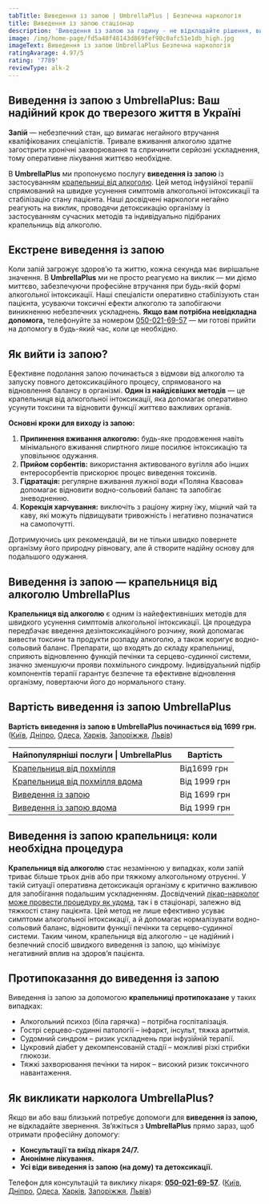 ```yaml
---
tabTitle: Виведення із запою | UmbrellaPlus | Безпечна наркологія
title: Виведення із запою стаціонар
description: 'Виведення із запою за годину - не відкладайте рішення, викличте допомогу'
image: /img/home-page/fd5a40f48143d869fef90c0afc51e1db_high.jpg
imageText: Виведення із запою UmbrellaPlus Безпечна наркологія
ratingAvarage: 4.97/5
rating: '7789'
reviewType: alk-2
---
```


## Виведення із запою з UmbrellaPlus: Ваш надійний крок до тверезого життя в Україні

**Запій** — небезпечний стан, що вимагає негайного втручання кваліфікованих спеціалістів. Тривале вживання алкоголю здатне загострити хронічні захворювання та спричинити серйозні ускладнення, тому оперативне лікування життєво необхідне.

В **UmbrellaPlus** ми пропонуємо послугу **виведення із запою** із застосуванням [крапельниці від алкоголю](https://umbrella-plus.com.ua/uk/services/kapelnica_ot_alkogola_umbrellaplus-ua/). Цей метод інфузійної терапії спрямований на швидке усунення симптомів алкогольної інтоксикації та стабілізацію стану пацієнта. Наші досвідчені наркологи негайно реагують на виклик, проводячи детоксикацію організму із застосуванням сучасних методів та індивідуально підібраних крапельниць від алкоголю.

## Екстрене виведення із запою

Коли запій загрожує здоров’ю та життю, кожна секунда має вирішальне значення. В **UmbrellaPlus** ми не просто реагуємо на виклик — ми діємо миттєво, забезпечуючи професійне втручання при будь-якій формі алкогольної інтоксикації. Наші спеціалісти оперативно стабілізують стан пацієнта, усуваючи токсичні ефекти алкоголю та запобігаючи виникненню небезпечних ускладнень. **Якщо вам потрібна невідкладна допомога,** телефонуйте за номером [050-021-69-57](tel:0500216957) — ми готові прийти на допомогу в будь-який час, коли це необхідно.

## Як вийти із запою?

Ефективне подолання запою починається з відмови від алкоголю та запуску повного детоксикаційного процесу, спрямованого на відновлення балансу в організмі. **Один із найдієвіших методів** — це крапельниця від алкогольної інтоксикації, яка допомагає оперативно усунути токсини та відновити функції життєво важливих органів.

**Основні кроки для виходу із запою:**

1. **Припинення вживання алкоголю:** будь-яке продовження навіть мінімального вживання спиртного лише посилює інтоксикацію та уповільнює одужання.
2. **Прийом сорбентів:** використання активованого вугілля або інших ентеросорбентів прискорює процес виведення токсинів.
3. **Гідратація:** регулярне вживання лужної води «Поляна Квасова» допомагає відновити водно-сольовий баланс та запобігає зневодненню.
4. **Корекція харчування:** виключіть з раціону жирну їжу, міцний чай та каву, які можуть підвищувати тривожність і негативно позначатися на самопочутті.

Дотримуючись цих рекомендацій, ви не тільки швидко повернете організму його природну рівновагу, але й створите надійну основу для подальшого одужання.

## Виведення із запою — крапельниця від алкоголю UmbrellaPlus

**Крапельниця від алкоголю** є одним із найефективніших методів для швидкого усунення симптомів алкогольної інтоксикації. Ця процедура передбачає введення дезінтоксикаційного розчину, який допомагає вивести токсини та продукти розпаду алкоголю, а також коригує водно-сольовий баланс. Препарати, що входять до складу крапельниці, сприяють відновленню функцій печінки та серцево-судинної системи, значно зменшуючи прояви похмільного синдрому. Індивідуальний підбір компонентів терапії гарантує безпечне та ефективне відновлення організму, повертаючи його до нормального стану.

## Вартість виведення із запою UmbrellaPlus

**Вартість виведення із запою в UmbrellaPlus починається від 1699 грн.** ([Київ](https://umbrella-plus.com.ua/uk/kiev/), [Дніпро](https://umbrella-plus.com.ua/uk/dnepr/), [Одеса](https://umbrella-plus.com.ua/uk/lechenie-alc/), [Харків](https://umbrella-plus.com.ua/uk/kharkiv/), [Запоріжжя](https://umbrella-plus.com.ua/uk/zaporozie/), [Львів](https://umbrella-plus.com.ua/uk/lviv/))

| Найпопулярніші послуги \| UmbrellaPlus                                          | Вартість     |
| ------------------------------------------------------------------------------- | ------------ |
| [Крапельниця від похмілля](Kapelnica_ot_alkogola_UmbrellaPlus-ua)               | Від1699 грн  |
| [Крапельниця від похмілля вдома](Kapelnica_ot_alkogola_na_domy_umbrellaplus-ua) | Від 1999 грн |
| [Виведення із запою](Vivod-iz-zapoia-UmbrellaPlus-ua)                           | Від 1699 грн |
| [Виведення із запою вдома](Vivod-iz-zapoia-na-domy-UmbrellaPlus-ua)             | Від 1999 грн |

## Виведення із запою крапельниця: коли необхідна процедура

**Крапельниця від алкоголю** стає незамінною у випадках, коли запій триває більше трьох днів або при тяжкому алкогольному отруєнні. У такій ситуації оперативна детоксикація організму є критично важливою для запобігання подальшим ускладненням. Досвідчений [лікар-нарколог може провести процедуру як удома](https://umbrella-plus.com.ua/uk/services/vivod-iz-zapoia-na-domy-umbrellaplus-ua/), так і в стаціонарі, залежно від тяжкості стану пацієнта. Цей метод не лише ефективно усуває симптоми алкогольної інтоксикації, а й допомагає нормалізувати водно-сольовий баланс, відновити функції печінки та серцево-судинної системи. Таким чином, крапельниця від алкоголю – це надійний і безпечний спосіб швидкого виведення із запою, що мінімізує негативний вплив на здоров’я пацієнта.

## Протипоказання до виведення із запою

Виведення із запою за допомогою **крапельниці протипоказане** у таких випадках:

* Алкогольний психоз (біла гарячка) – потрібна госпіталізація.
* Гострі серцево-судинні патології – інфаркт, інсульт, тяжка аритмія.
* Судомний синдром – ризик ускладнень при інфузійній терапії.
* Цукровий діабет у декомпенсованій стадії – можливі різкі стрибки глюкози.
* Тяжкі захворювання печінки та нирок – високий ризик токсичного навантаження.

## Як викликати нарколога UmbrellaPlus?

Якщо ви або ваш близький потребує допомоги для **виведення із запою,** не відкладайте звернення. Зв’яжіться з **UmbrellaPlus** прямо зараз, щоб отримати професійну допомогу:

* **Консультації та виїзд лікаря 24/7.**
* **Анонімне лікування.**
* **Усі віди виведення із запою (на дому) та детоксикації.**

Телефон для консультацій та виклику лікаря: **[050-021-69-57](tel:0500216957)**. ([Київ](https://umbrella-plus.com.ua/uk/kiev/), [Дніпро](https://umbrella-plus.com.ua/uk/dnepr/), [Одеса](https://umbrella-plus.com.ua/uk/lechenie-alc/), [Харків](https://umbrella-plus.com.ua/uk/kharkiv/), [Запоріжжя](https://umbrella-plus.com.ua/uk/zaporozie/), [Львів](https://umbrella-plus.com.ua/uk/lviv/))
